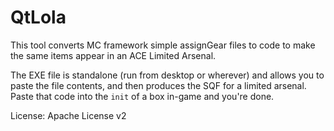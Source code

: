 # QtLola

This tool converts MC framework simple assignGear files to code to make the
same items appear in an ACE Limited Arsenal.

The EXE file is standalone (run from desktop or wherever) and allows you to
paste the file contents, and then produces the SQF for a limited arsenal. Paste
that code into the `init` of a box in-game and you're done.

License: Apache License v2
